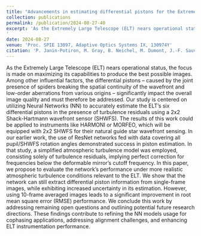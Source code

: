 ```yaml
---
title: "Advancements in estimating differential pistons for the Extremely Large Telescope using deep learning"
collection: publications
permalink: /publication/2024-08-27-40
excerpt: 'As the Extremely Large Telescope (ELT) nears operational status, the focus is made on maximizing its capabilities to produce the best possible images. Among other influential factors, the differential pistons – caused by the joint presence of spiders breaking the spatial continuity of the wavefront and low-order aberrations from various origins – significantly impact the overall image quality and must therefore be addressed. Our study is centered on utilizing Neural Networks (NN) to accurately estimate the ELT’s six differential pistons in the presence of turbulence residuals using a 2x2 Shack-Hartmann wavefront sensor (SHWFS). The results of this work could be applied to instruments like HARMONI or MORFEO, which will be equipped with 2x2 SHWFS for their natural guide star wavefront sensing. In our earlier work, the use of ResNet networks fed with data covering all pupil/SHWFS rotation angles demonstrated success in piston estimation. In that study, a simplified atmospheric turbulence model was employed, consisting solely of turbulence residuals, implying perfect correction for frequencies below the deformable mirror’s cutoff frequency. In this paper, we propose to evaluate the network’s performance under more realistic atmospheric turbulence conditions relevant to the ELT. We show that the network can still extract differential piston information from single-frame images, while exhibiting increased uncertainty in its estimation. However, using 10-frame averaged images leads to a significant improvement in root mean square error (RMSE) performance. We conclude this work by addressing remaining open questions and outlining potential future research directions. These findings contribute to refining the NN models usage for cophasing applications, addressing alignment challenges, and enhancing ELT instrumentation performance.
'
date: 2024-08-27
venue: 'Proc. SPIE 13097, Adaptive Optics Systems IX, 130974Y'
citation: 'P. Janin-Potiron, M. Gray, B. Neichel, M. Dumont, J.-F. Sauvage, R. Fetick, T. Fusco, &quot;Advancements in estimating differential pistons for the Extremely Large Telescope using deep learning,&quot; Proc. SPIE 13097, Adaptive Optics Systems IX, 130974Y (27 August 2024); https://doi.org/10.1117/12.3018666'
---
```

As the Extremely Large Telescope (ELT) nears operational status, the focus is made on maximizing its capabilities to produce the best possible images. Among other influential factors, the differential pistons – caused by the joint presence of spiders breaking the spatial continuity of the wavefront and low-order aberrations from various origins – significantly impact the overall image quality and must therefore be addressed. Our study is centered on utilizing Neural Networks (NN) to accurately estimate the ELT’s six differential pistons in the presence of turbulence residuals using a 2x2 Shack-Hartmann wavefront sensor (SHWFS). The results of this work could be applied to instruments like HARMONI or MORFEO, which will be equipped with 2x2 SHWFS for their natural guide star wavefront sensing. In our earlier work, the use of ResNet networks fed with data covering all pupil/SHWFS rotation angles demonstrated success in piston estimation. In that study, a simplified atmospheric turbulence model was employed, consisting solely of turbulence residuals, implying perfect correction for frequencies below the deformable mirror’s cutoff frequency. In this paper, we propose to evaluate the network’s performance under more realistic atmospheric turbulence conditions relevant to the ELT. We show that the network can still extract differential piston information from single-frame images, while exhibiting increased uncertainty in its estimation. However, using 10-frame averaged images leads to a significant improvement in root mean square error (RMSE) performance. We conclude this work by addressing remaining open questions and outlining potential future research directions. These findings contribute to refining the NN models usage for cophasing applications, addressing alignment challenges, and enhancing ELT instrumentation performance.

